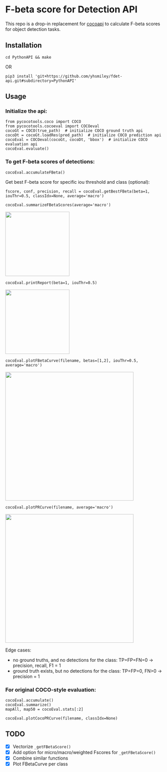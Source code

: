 # F-beta score for Detection API

This repo is a drop-in replacement for [cocoapi](https://github.com/cocodataset/cocoapi) to calculate F-beta scores for object detection tasks.

## Installation

```
cd PythonAPI && make
```

OR

```
pip3 install 'git+https://github.com/yhsmiley/fdet-api.git#subdirectory=PythonAPI'
```

## Usage

### Initialize the api:
```
from pycocotools.coco import COCO
from pycocotools.cocoeval import COCOeval
cocoGt = COCO(true_path)  # initialize COCO ground truth api
cocoDt = cocoGt.loadRes(pred_path)  # initialize COCO prediction api
cocoEval = COCOeval(cocoGt, cocoDt, 'bbox')  # initialize COCO evaluation api
cocoEval.evaluate()
```

### To get F-beta scores of detections:
```
cocoEval.accumulateFBeta()
```

Get best F-beta score for specific iou threshold and class (optional):
```
fscore, conf, precision, recall = cocoEval.getBestFBeta(beta=1, iouThr=0.5, classIdx=None, average='macro')
```

```
cocoEval.summarizeFBetaScores(average='macro')
```
<img src='docs/summarizeFBetaScores.png' height='200'>

```
cocoEval.printReport(beta=1, iouThr=0.5)
```
<img src='docs/printReport.png' height='200'>

```
cocoEval.plotFBetaCurve(filename, betas=[1,2], iouThr=0.5, average='macro')
```
<img src='docs/plotFBetaCurve.png' height='400'>

```
cocoEval.plotPRCurve(filename, average='macro')
```
<img src='docs/plotPRCurve.png' height='400'>

Edge cases:
- no ground truths, and no detections for the class: TP=FP=FN=0 -> precision, recall, F1 = 1
- ground truth exists, but no detections for the class: TP=FP=0, FN>0 -> precision = 1

### For original COCO-style evaluation:
```
cocoEval.accumulate()
cocoEval.summarize()
mapAll, map50 = cocoEval.stats[:2]

cocoEval.plotCocoPRCurve(filename, classIdx=None)
```

## TODO

- [x] Vectorize `_getFBetaScore()`
- [x] Add option for micro/macro/weighted Fscores for `_getFBetaScore()`
- [x] Combine similar functions
- [x] Plot FBetaCurve per class
